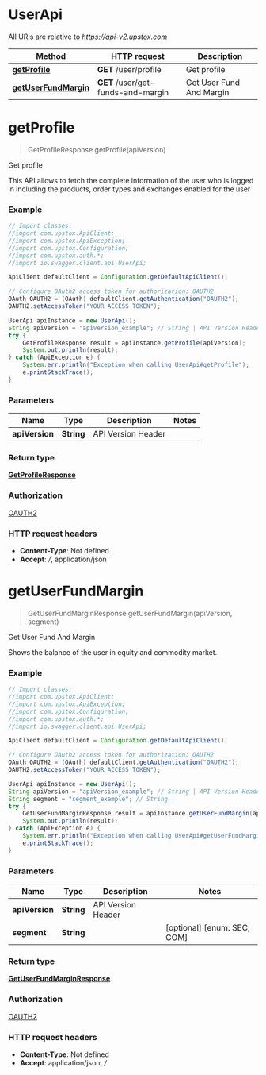 # UserApi

All URIs are relative to *https://api-v2.upstox.com*

Method | HTTP request | Description
------------- | ------------- | -------------
[**getProfile**](UserApi.md#getProfile) | **GET** /user/profile | Get profile
[**getUserFundMargin**](UserApi.md#getUserFundMargin) | **GET** /user/get-funds-and-margin | Get User Fund And Margin

<a name="getProfile"></a>
# **getProfile**
> GetProfileResponse getProfile(apiVersion)

Get profile

This API allows to fetch the complete information of the user who is logged in including the products, order types and exchanges enabled for the user

### Example
```java
// Import classes:
//import com.upstox.ApiClient;
//import com.upstox.ApiException;
//import com.upstox.Configuration;
//import com.upstox.auth.*;
//import io.swagger.client.api.UserApi;

ApiClient defaultClient = Configuration.getDefaultApiClient();

// Configure OAuth2 access token for authorization: OAUTH2
OAuth OAUTH2 = (OAuth) defaultClient.getAuthentication("OAUTH2");
OAUTH2.setAccessToken("YOUR ACCESS TOKEN");

UserApi apiInstance = new UserApi();
String apiVersion = "apiVersion_example"; // String | API Version Header
try {
    GetProfileResponse result = apiInstance.getProfile(apiVersion);
    System.out.println(result);
} catch (ApiException e) {
    System.err.println("Exception when calling UserApi#getProfile");
    e.printStackTrace();
}
```

### Parameters

Name | Type | Description  | Notes
------------- | ------------- | ------------- | -------------
 **apiVersion** | **String**| API Version Header |

### Return type

[**GetProfileResponse**](GetProfileResponse.md)

### Authorization

[OAUTH2](../README.md#OAUTH2)

### HTTP request headers

 - **Content-Type**: Not defined
 - **Accept**: */*, application/json

<a name="getUserFundMargin"></a>
# **getUserFundMargin**
> GetUserFundMarginResponse getUserFundMargin(apiVersion, segment)

Get User Fund And Margin

Shows the balance of the user in equity and commodity market.

### Example
```java
// Import classes:
//import com.upstox.ApiClient;
//import com.upstox.ApiException;
//import com.upstox.Configuration;
//import com.upstox.auth.*;
//import io.swagger.client.api.UserApi;

ApiClient defaultClient = Configuration.getDefaultApiClient();

// Configure OAuth2 access token for authorization: OAUTH2
OAuth OAUTH2 = (OAuth) defaultClient.getAuthentication("OAUTH2");
OAUTH2.setAccessToken("YOUR ACCESS TOKEN");

UserApi apiInstance = new UserApi();
String apiVersion = "apiVersion_example"; // String | API Version Header
String segment = "segment_example"; // String | 
try {
    GetUserFundMarginResponse result = apiInstance.getUserFundMargin(apiVersion, segment);
    System.out.println(result);
} catch (ApiException e) {
    System.err.println("Exception when calling UserApi#getUserFundMargin");
    e.printStackTrace();
}
```

### Parameters

Name | Type | Description  | Notes
------------- | ------------- | ------------- | -------------
 **apiVersion** | **String**| API Version Header |
 **segment** | **String**|  | [optional] [enum: SEC, COM]

### Return type

[**GetUserFundMarginResponse**](GetUserFundMarginResponse.md)

### Authorization

[OAUTH2](../README.md#OAUTH2)

### HTTP request headers

 - **Content-Type**: Not defined
 - **Accept**: application/json, */*

